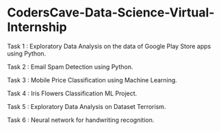 # CodersCave-Data-Science-Virtual-Internship

Task 1 : Exploratory Data Analysis on the data of Google Play Store apps using Python.

Task 2 : Email Spam Detection using Python.

Task 3 : Mobile Price Classification using Machine Learning.

Task 4 : Iris Flowers Classification ML Project.

Task 5 : Exploratory Data Analysis on Dataset Terrorism. 

Task 6 : Neural network for handwriting recognition.


